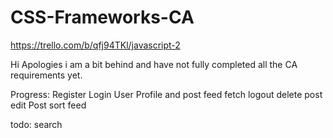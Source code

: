 # CSS-Frameworks-CA

https://trello.com/b/qfj94TKl/javascript-2

Hi Apologies i am a bit behind and have not fully completed all the CA requirements yet.

Progress:
Register
Login
User Profile and post feed fetch
logout
delete post
edit Post
sort feed

todo:
search
